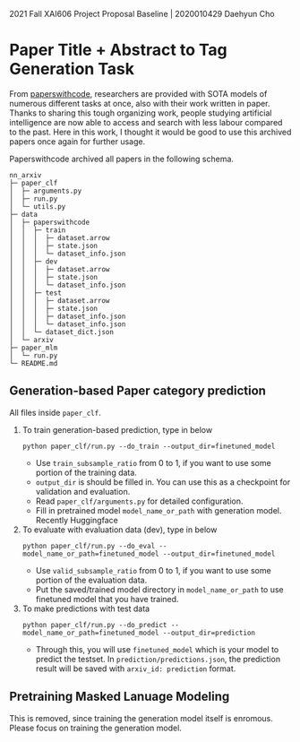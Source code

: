 2021 Fall XAI606 Project Proposal Baseline | 2020010429 Daehyun Cho

# Paper Title + Abstract to Tag Generation Task

From [paperswithcode](https://paperswithcode.com/sota), researchers are provided with SOTA models of numerous different tasks at once, also with their work written in paper. Thanks to sharing this tough organizing work, people studying artificial intelligence are now able to access and search with less labour compared to the past. Here in this work, I thought it would be good to use this archived papers once again for further usage.

Paperswithcode archived all papers in the following schema. 
```
nn_arxiv                                          
├─ paper_clf                                      
│  ├─ arguments.py                        
│  ├─ run.py                              
│  └─ utils.py                            
├─ data                                   
│  ├─ paperswithcode                      
│  │  ├─ train                            
│  │  │  ├─ dataset.arrow                 
│  │  │  ├─ state.json                    
│  │  │  └─ dataset_info.json         
│  │  ├─ dev                              
│  │  │  ├─ dataset.arrow                 
│  │  │  ├─ state.json                    
│  │  │  └─ dataset_info.json  
│  │  ├─ test                             
│  │  │  ├─ dataset.arrow                 
│  │  │  ├─ state.json                    
│  │  │  ├─ dataset_info.json   
│  │  │  └─ dataset_info.json   
│  │  └─ dataset_dict.json                
│  └─ arxiv                                                
├─ paper_mlm                              
│  └─ run.py                     
└─ README.md                              
```

## Generation-based Paper category prediction
All files inside `paper_clf`.

1. To train generation-based prediction, type in below
   ```
   python paper_clf/run.py --do_train --output_dir=finetuned_model
   ```
   + Use `train_subsample_ratio` from 0 to 1, if you want to use some portion of the training data.
   + `output_dir` is should be filled in. You can use this as a checkpoint for validation and evaluation.
   + Read `paper_clf/arguments.py` for detailed configuration.
   + Fill in pretrained model `model_name_or_path` with generation model. Recently Huggingface
2. To evaluate with evaluation data (dev), type in below
   ```
   python paper_clf/run.py --do_eval --model_name_or_path=finetuned_model --output_dir=finetuned_model
   ```
   + Use `valid_subsample_ratio` from 0 to 1, if you want to use some portion of the evaluation data.
   + Put the saved/trained model directory in `model_name_or_path` to use finetuned model that you have trained.
3. To make predictions with test data
    ```
    python paper_clf/run.py --do_predict --model_name_or_path=finetuned_model --output_dir=prediction
    ```
    + Through this, you will use `finetuned_model` which is your model to predict the testset. In `prediction/predictions.json`, the prediction result will be saved with `arxiv_id: prediction` format.

## Pretraining Masked Lanuage Modeling
This is removed, since training the generation model itself is enromous. Please focus on training the generation model.